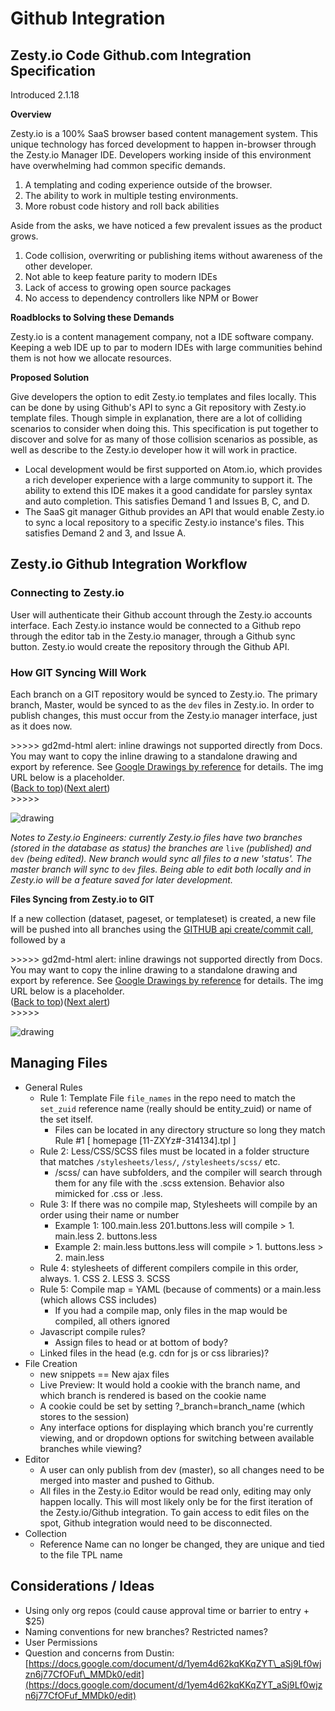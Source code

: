 # Github Integration

## Zesty.io Code Github.com Integration Specification

Introduced 2.1.18

**Overview**

Zesty.io is a 100% SaaS browser based content management system. This unique technology has forced development to happen in-browser through the Zesty.io Manager IDE. Developers working inside of this environment have overwhelming had common specific demands.

1. A templating and coding experience outside of the browser.
2. The ability to work in multiple testing environments.
3. More robust code history and roll back abilities

Aside from the asks, we have noticed a few prevalent issues as the product grows.

1. Code collision, overwriting or publishing items without awareness of the other developer.
2. Not able to keep feature parity to modern IDEs
3. Lack of access to growing open source packages
4. No access to dependency controllers like NPM or Bower

**Roadblocks to Solving these Demands**

Zesty.io is a content management company, not a IDE software company. Keeping a web IDE up to par to modern IDEs with large communities behind them is not how we allocate resources.

**Proposed Solution**

Give developers the option to edit Zesty.io templates and files locally. This can be done by using Github's API to sync a Git repository with Zesty.io template files. Though simple in explanation, there are a lot of colliding scenarios to consider when doing this. This specification is put together to discover and solve for as many of those collision scenarios as possible, as well as describe to the Zesty.io developer how it will work in practice.

* Local development would be first supported on Atom.io, which provides a rich developer experience with a large community to support it. The ability to extend this IDE makes it a good candidate for parsley syntax and auto completion. This satisfies Demand 1 and Issues B, C, and D.
* The SaaS git manager Github provides an API that would enable Zesty.io to sync a local repository to a specific Zesty.io instance's files. This satisfies Demand 2 and 3, and Issue A.

## Zesty.io Github Integration Workflow

### Connecting to Zesty.io

User will authenticate their Github account through the Zesty.io accounts interface. Each Zesty.io instance would be connected to a Github repo through the editor tab in the Zesty.io manager, through a Github sync button. Zesty.io would create the repository through the Github API.

### How GIT Syncing Will Work

Each branch on a GIT repository would be synced to Zesty.io. The primary branch, Master, would be synced to as the `dev` files in Zesty.io. In order to publish changes, this must occur from the Zesty.io manager interface, just as it does now.

&gt;&gt;&gt;&gt;&gt; gd2md-html alert: inline drawings not supported directly from Docs. You may want to copy the inline drawing to a standalone drawing and export by reference. See [Google Drawings by reference](https://github.com/evbacher/gd2md-html/wiki/Google-Drawings-by-reference) for details. The img URL below is a placeholder.  
\([Back to top](githubintegration.md)\)\([Next alert](githubintegration.md#gdcalert2)\)  
&gt;&gt;&gt;&gt;&gt;

![drawing](https://docs.google.com/a/google.com/drawings/d/12345/export/png)

_Notes to Zesty.io Engineers: currently Zesty.io files have two branches \(stored in the database as status\) the branches are_ `live` _\(published\) and_ `dev` _\(being edited\). New branch would sync all files to a new 'status'. The master branch will sync to_ `dev` _files. Being able to edit both locally and in Zesty.io will be a feature saved for later development._

**Files Syncing from Zesty.io to GIT**

If a new collection \(dataset, pageset, or templateset\) is created, a new file will be pushed into all branches using the [GITHUB api create/commit call](https://developer.github.com/v3/repos/contents/#create-a-file), followed by a

&gt;&gt;&gt;&gt;&gt; gd2md-html alert: inline drawings not supported directly from Docs. You may want to copy the inline drawing to a standalone drawing and export by reference. See [Google Drawings by reference](https://github.com/evbacher/gd2md-html/wiki/Google-Drawings-by-reference) for details. The img URL below is a placeholder.  
\([Back to top](githubintegration.md)\)\([Next alert](githubintegration.md#gdcalert3)\)  
&gt;&gt;&gt;&gt;&gt;

![drawing](https://docs.google.com/a/google.com/drawings/d/12345/export/png)

## Managing Files

* General Rules
  * Rule 1: Template File `file_names` in the repo need to match the `set_zuid` reference name \(really should be entity\_zuid\) or name of the set itself.
    * Files can be located in any directory structure so long they match Rule \#1 \[ homepage \[11-ZXYz\#-314134\].tpl \]
  * Rule 2: Less/CSS/SCSS files must be located in a folder structure that matches `/stylesheets/less/`, `/stylesheets/scss/` etc.
    * /scss/ can have subfolders, and the compiler will search through them for any file with the .scss extension. Behavior also mimicked for .css or .less.
  * Rule 3: If there was no compile map, Stylesheets will compile by an order using their name or number
    * Example 1: 100.main.less 201.buttons.less will compile &gt; 1. main.less 2. buttons.less
    * Example 2: main.less buttons.less will compile &gt; 1. buttons.less &gt; 2. main.less
  * Rule 4: stylesheets of different compilers compile in this order, always. 1. CSS 2. LESS 3. SCSS
  * Rule 5: Compile map = YAML \(because of comments\) or a main.less \(which allows CSS includes\)
    * If you had a compile map, only files in the map would be compiled, all others ignored
  * Javascript compile rules?
    * Assign files to head or at bottom of body?
  * Linked files in the head \(e.g. cdn for js or css libraries\)?
* File Creation
  * new snippets == New ajax files
  * Live Preview: It would hold a cookie with the branch name, and which branch is rendered is based on the cookie name
  * A cookie could be set by setting ?\_branch=branch\_name \(which stores to the session\)
  * Any interface options for displaying which branch you're currently viewing, and or dropdown options for switching between available branches while viewing?
* Editor
  * A user can only publish from dev \(master\), so all changes need to be merged into master and pushed to Github.
  * All files in the Zesty.io Editor would be read only, editing may only happen locally. This will most likely only be for the first iteration of the Zesty.io/Github integration. To gain access to edit files on the spot, Github integration would need to be disconnected.
* Collection
  * Reference Name can no longer be changed, they are unique and tied to the file TPL name

## Considerations / Ideas

* Using only org repos \(could cause approval time or barrier to entry + $25\)
* Naming conventions for new branches? Restricted names?
* User Permissions
* Question and concerns from Dustin: [https://docs.google.com/document/d/1yem4d62kqKKqZYT\_aSj9Lf0wjzn6j77CfOFuf\_MMDk0/edit](https://docs.google.com/document/d/1yem4d62kqKKqZYT_aSj9Lf0wjzn6j77CfOFuf_MMDk0/edit)

